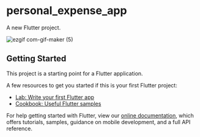 # personal_expense_app

A new Flutter project.

![ezgif com-gif-maker (5)](https://user-images.githubusercontent.com/55944433/106576824-96235e00-6563-11eb-8c04-cd622234bd5c.gif)

## Getting Started

This project is a starting point for a Flutter application.

A few resources to get you started if this is your first Flutter project:

- [Lab: Write your first Flutter app](https://flutter.dev/docs/get-started/codelab)
- [Cookbook: Useful Flutter samples](https://flutter.dev/docs/cookbook)

For help getting started with Flutter, view our
[online documentation](https://flutter.dev/docs), which offers tutorials,
samples, guidance on mobile development, and a full API reference.
